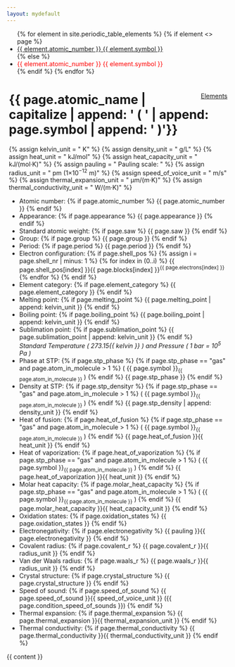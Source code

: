 ```yaml
---
layout: mydefault
---
```

<ul class="pagination">
  {% for element in site.periodic_table_elements %}
    {% if element <> page %}
    <li>
        <a href="{{ element.url | relative_url}}">
            {{ element.atomic_number }} {{ element.symbol }}
        </a>
    </li>
    {% else %}
    <li>
        <a style="border-color: transparent; color: red;">{{ element.atomic_number }} {{ element.symbol }}</a>
    </li>
    {% endif %}
  {% endfor %}
</ul>

<div  style="background-color: #{{ page.color }}; padding: 0 2px 0 5px;">
<a style="float: right;" href=" {{ '/periodic_table_elements.html' | relative_url }}" >Elements</a>
<h1>{{ page.atomic_name | capitalize | append: ' ( ' | append: page.symbol | append: ' )'}}</h1>

{% assign kelvin_unit = " K" %}
{% assign density_unit = " g/L" %}
{% assign heat_unit = " kJ/mol" %}
{% assign heat_capacity_unit = " kJ/(mol·K)" %}
{% assign pauling = " Pauling scale: " %}
{% assign radius_unit = " pm (1×10<sup>−12</sup> m)" %}
{% assign speed_of_voice_unit = " m/s" %}
{% assign thermal_expansion_unit = " µm/(m·K)" %}
{% assign thermal_conductivity_unit = " W/(m·K)" %}

<ul class="b8t_list">
    <li>
    Atomic number: 
        {% if page.atomic_number %}
            {{ page.atomic_number }}
        {% endif %}
    </li>
    <li>
    Appearance: 
        {% if page.appearance %}
            {{ page.appearance }}
        {% endif %}
    </li>
    <li>
    Standard atomic weight: 
        {% if page.saw %}
            {{ page.saw }}
        {% endif %}
    </li>
    <li>
    Group: 
        {% if page.group %}
            {{ page.group }}
        {% endif %}
    </li>
    <li>
    Period: 
        {% if page.period %}
            {{ page.period }}
        {% endif %}
    </li>
    <li>
    Electron configuration: 
        {% if page.shell_pos %}
            {% assign i = page.shell_nr | minus: 1 %}
            {% for index in (0..i) %}
                {{ page.shell_pos[index] }}{{ page.blocks[index] }}<sup>{{ page.electrons[index] }}</sup>
            {% endfor %}
        {% endif %}
    </li>
    <li>
    Element category: 
        {% if page.element_category %}
            {{ page.element_category }}
        {% endif %}
    </li>
    <li>
    Melting point: 
        {% if page.melting_point %}
            {{ page.melting_point | append: kelvin_unit }}
        {% endif %}
    </li>
    <li>
    Boiling point: 
        {% if page.boiling_point %}
            {{ page.boiling_point | append: kelvin_unit }}
        {% endif %}
    </li>
    <li>
    Sublimation point: 
        {% if page.sublimation_point %}
            {{ page.sublimation_point | append: kelvin_unit }}
        {% endif %}
    </li>
    <em>Standard Temperature ( 273.15{{ kelvin }} ) and Pressure ( 1 bar = 10<sup>5</sup> Pa )</em> 
    <li>
    Phase at STP: 
        {% if page.stp_phase %}
            {% if page.stp_phase == "gas" and page.atom_in_molecule > 1 %}
                ( {{ page.symbol }}<sub>{{ page.atom_in_molecule }}</sub> )
            {% endif %}
            {{ page.stp_phase }} 
        {% endif %}
    </li>
    <li>
    Density at STP: 
        {% if page.stp_densityr %}
            {% if page.stp_phase == "gas" and page.atom_in_molecule > 1 %}
                ( {{ page.symbol }}<sub>{{ page.atom_in_molecule }}</sub> )
            {% endif %}
            {{ page.stp_density | append: density_unit }}
        {% endif %}
    </li>
    <li>
    Heat of fusion:
        {% if page.heat_of_fusion %}
        {% if page.stp_phase == "gas" and page.atom_in_molecule > 1 %}
            ( {{ page.symbol }}<sub>{{ page.atom_in_molecule }}</sub> )
        {% endif %}
        {{ page.heat_of_fusion }}{{ heat_unit }}
        {% endif %}
    </li>
    <li>
    Heat of vaporization: 
        {% if page.heat_of_vaporization %}
            {% if page.stp_phase == "gas" and page.atom_in_molecule > 1 %}
                ( {{ page.symbol }}<sub>{{ page.atom_in_molecule }}</sub> )
            {% endif %}
            {{ page.heat_of_vaporization }}{{ heat_unit }}
        {% endif %}
    </li>
    <li>
    Molar heat capacity: 
        {% if page.molar_heat_capacity %}
            {% if page.stp_phase == "gas" and page.atom_in_molecule > 1 %}
               ( {{ page.symbol }}<sub>{{ page.atom_in_molecule }}</sub> )
            {% endif %}
            {{ page.molar_heat_capacity }}{{ heat_capacity_unit }}
        {% endif %}
    </li>
    <li>
    Oxidation states: 
        {% if page.oxidation_states %}
            {{ page.oxidation_states }}
        {% endif %}
    </li>
    <li>
    Electronegativity: 
        {% if page.electronegativity %}
            {{ pauling }}{{ page.electronegativity }}
        {% endif %}
    </li>
    <li>
    Covalent radius: 
        {% if page.covalent_r %}
            {{ page.covalent_r }}{{ radius_unit }}
        {% endif %}
    </li>
    <li>
    Van der Waals radius: 
        {% if page.waals_r %}
            {{ page.waals_r }}{{ radius_unit }}
        {% endif %}
    </li>
    <li>
    Crystal structure: 
        {% if page.crystal_structure %}
            {{ page.crystal_structure }}
        {% endif %}
    </li>
    <li>
    Speed of sound: 
        {% if page.speed_of_sound %}
            {{ page.speed_of_sound }}{{ speed_of_voice_unit }} ({{ page.condition_speed_of_sounds }})
        {% endif %}
    </li>
    <li>
    Thermal expansion: 
        {% if page.thermal_expansion %}
            {{ page.thermal_expansion }}{{ thermal_expansion_unit }}
        {% endif %}
    </li>
    <li>
    Thermal conductivity: 
        {% if page.thermal_conductivity %}
            {{ page.thermal_conductivity }}{{ thermal_conductivity_unit }}
        {% endif %}
    </li>
</ul>
</div>

{{ content }}


